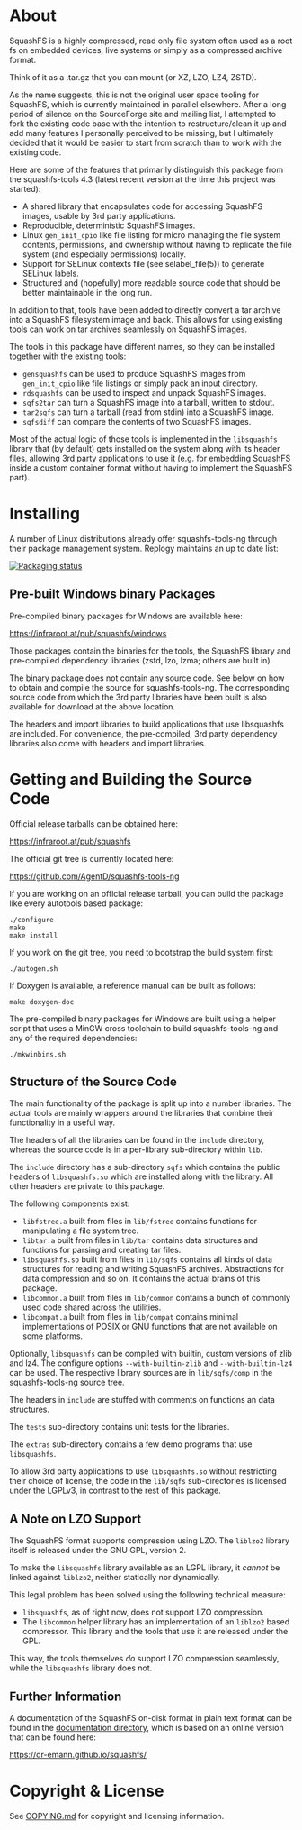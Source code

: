 # About

SquashFS is a highly compressed, read only file system often used as a root fs
on embedded devices, live systems or simply as a compressed archive format.

Think of it as a .tar.gz that you can mount (or XZ, LZO, LZ4, ZSTD).

As the name suggests, this is not the original user space tooling for
SquashFS, which is currently maintained in parallel elsewhere. After a
long period of silence on the SourceForge site and mailing list, I
attempted to fork the existing code base with the intention to
restructure/clean it up and add many features I personally perceived to
be missing, but I ultimately decided that it would be easier to start
from scratch than to work with the existing code.

Here are some of the features that primarily distinguish this package from
the squashfs-tools 4.3 (latest recent version at the time this project was
started):

 - A shared library that encapsulates code for accessing SquashFS images,
   usable by 3rd party applications.
 - Reproducible, deterministic SquashFS images.
 - Linux `gen_init_cpio` like file listing for micro managing the
   file system contents, permissions, and ownership without having to replicate
   the file system (and especially permissions) locally.
 - Support for SELinux contexts file (see selabel_file(5)) to generate
   SELinux labels.
 - Structured and (hopefully) more readable source code that should be better
   maintainable in the long run.


In addition to that, tools have been added to directly convert a tar archive
into a SquashFS filesystem image and back. This allows for using existing
tools can work on tar archives seamlessly on SquashFS images.


The tools in this package have different names, so they can be installed
together with the existing tools:

 - `gensquashfs` can be used to produce SquashFS images from `gen_init_cpio`
   like file listings or simply pack an input directory.
 - `rdsquashfs` can be used to inspect and unpack SquashFS images.
 - `sqfs2tar` can turn a SquashFS image into a tarball, written to stdout.
 - `tar2sqfs` can turn a tarball (read from stdin) into a SquashFS image.
 - `sqfsdiff` can compare the contents of two SquashFS images.


Most of the actual logic of those tools is implemented in the `libsquashfs`
library that (by default) gets installed on the system along with its header
files, allowing 3rd party applications to use it (e.g. for embedding SquashFS
inside a custom container format without having to implement the SquashFS
part).


# Installing

A number of Linux distributions already offer squashfs-tools-ng through their
package management system. Replogy maintains an up to date list:

[![Packaging status](https://repology.org/badge/vertical-allrepos/squashfs-tools-ng.svg)](https://repology.org/project/squashfs-tools-ng/versions)

## Pre-built Windows binary Packages

Pre-compiled binary packages for Windows are available here:

https://infraroot.at/pub/squashfs/windows

Those packages contain the binaries for the tools, the SquashFS library
and pre-compiled dependency libraries (zstd, lzo, lzma; others are built in).

The binary package does not contain any source code. See below on how to obtain
and compile the source for squashfs-tools-ng. The corresponding source code
from which the 3rd party libraries have been built is also available for
download at the above location.

The headers and import libraries to build applications that use libsquashfs are
included. For convenience, the pre-compiled, 3rd party dependency libraries
also come with headers and import libraries.

# Getting and Building the Source Code

Official release tarballs can be obtained here:

https://infraroot.at/pub/squashfs

The official git tree is currently located here:

https://github.com/AgentD/squashfs-tools-ng

If you are working on an official release tarball, you can build the package
like every autotools based package:

	./configure
	make
	make install

If you work on the git tree, you need to bootstrap the build system first:

	./autogen.sh

If Doxygen is available, a reference manual can be built as follows:

	make doxygen-doc

The pre-compiled binary packages for Windows are built using a helper script
that uses a MinGW cross toolchain to build squashfs-tools-ng and any of the
required dependencies:

	./mkwinbins.sh

## Structure of the Source Code

The main functionality of the package is split up into a number libraries.
The actual tools are mainly wrappers around the libraries that combine their
functionality in a useful way.

The headers of all the libraries can be found in the `include` directory,
whereas the source code is in a per-library sub-directory within `lib`.

The `include` directory has a sub-directory `sqfs` which contains the public
headers of `libsquashfs.so` which are installed along with the library. All
other headers are private to this package.

The following components exist:
 - `libfstree.a` built from files in `lib/fstree` contains functions for
   manipulating a file system tree.
 - `libtar.a` built from files in `lib/tar` contains data structures and
   functions for parsing and creating tar files.
 - `libsquashfs.so` built from files in `lib/sqfs` contains all kinds of
   data structures for reading and writing SquashFS archives. Abstractions
   for data compression and so on. It contains the actual brains of this
   package.
 - `libcommon.a` built from files in `lib/common` contains a bunch
   of commonly used code shared across the utilities.
 - `libcompat.a` built from files in `lib/compat` contains minimal
   implementations of POSIX or GNU functions that are not available on some
   platforms.

Optionally, `libsquashfs` can be compiled with builtin, custom versions of zlib
and lz4. The configure options `--with-builtin-zlib` and `--with-builtin-lz4`
can be used. The respective library sources are in `lib/sqfs/comp` in the
squashfs-tools-ng source tree.

The headers in `include` are stuffed with comments on functions an data
structures.

The `tests` sub-directory contains unit tests for the libraries.

The `extras` sub-directory contains a few demo programs that use `libsquashfs`.

To allow 3rd party applications to use `libsquashfs.so` without restricting
their choice of license, the code in the `lib/sqfs` sub-directories is
licensed under the LGPLv3, in contrast to the rest of this package.

## A Note on LZO Support

The SquashFS format supports compression using LZO. The `liblzo2` library
itself is released under the GNU GPL, version 2.

To make the `libsquashfs` library available as an LGPL library, it *cannot* be
linked against `liblzo2`, neither statically nor dynamically.

This legal problem has been solved using the following technical measure:

 - `libsquashfs`, as of right now, does not support LZO compression.
 - The `libcommon` helper library has an implementation of an `liblzo2` based
   compressor. This library and the tools that use it are released under
   the GPL.

This way, the tools themselves *do* support LZO compression seamlessly, while
the `libsquashfs` library does not.

## Further Information

A documentation of the SquashFS on-disk format in plain text format can be
found in the [documentation directory](doc/format.txt), which is based on
an online version that can be found here:

https://dr-emann.github.io/squashfs/

# Copyright & License

See [COPYING.md](COPYING.md) for copyright and licensing information.
